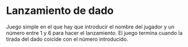 # Lanzamiento de dado

Juego simple en el que hay que introducir el nombre del jugador y un número entre 1 y 6 para hacer el lanzamiento. El juego termina cuando la tirada del dado coicide con el número introducido.
